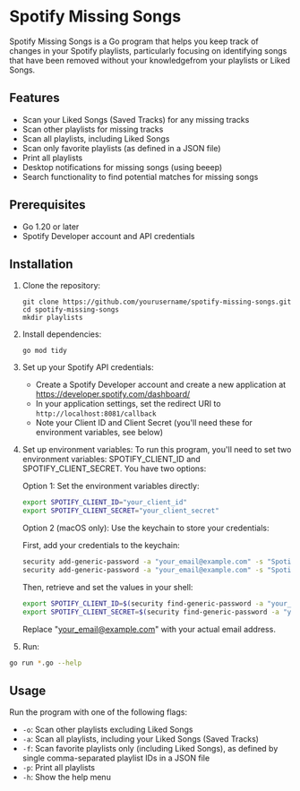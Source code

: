 # Spotify Missing Songs

Spotify Missing Songs is a Go program that helps you keep track of changes in your Spotify playlists, particularly focusing on identifying songs that have been removed without your knowledgefrom your playlists or Liked Songs.

## Features

- Scan your Liked Songs (Saved Tracks) for any missing tracks
- Scan other playlists for missing tracks
- Scan all playlists, including Liked Songs
- Scan only favorite playlists (as defined in a JSON file)
- Print all playlists
- Desktop notifications for missing songs (using beeep)
- Search functionality to find potential matches for missing songs

## Prerequisites

- Go 1.20 or later
- Spotify Developer account and API credentials

## Installation

1. Clone the repository:
   ```
   git clone https://github.com/yourusername/spotify-missing-songs.git
   cd spotify-missing-songs
   mkdir playlists
   ```

2. Install dependencies:
   ```
   go mod tidy
   ```

3. Set up your Spotify API credentials:
   - Create a Spotify Developer account and create a new application at https://developer.spotify.com/dashboard/
   - In your application settings, set the redirect URI to `http://localhost:8081/callback`
   - Note your Client ID and Client Secret (you'll need these for environment variables, see below)

4. Set up environment variables:
   To run this program, you'll need to set two environment variables: SPOTIFY_CLIENT_ID and SPOTIFY_CLIENT_SECRET. You have two options:

   Option 1: Set the environment variables directly:
   ```bash
   export SPOTIFY_CLIENT_ID="your_client_id"
   export SPOTIFY_CLIENT_SECRET="your_client_secret"
   ```

   Option 2 (macOS only): Use the keychain to store your credentials:
   
   First, add your credentials to the keychain:
   ```bash
   security add-generic-password -a "your_email@example.com" -s "Spotify API"
   security add-generic-password -a "your_email@example.com" -s "Spotify API Secret"
   ```

   Then, retrieve and set the values in your shell:
   ```bash
   export SPOTIFY_CLIENT_ID=$(security find-generic-password -a "your_email@example.com" -s "Spotify API" -w)
   export SPOTIFY_CLIENT_SECRET=$(security find-generic-password -a "your_email@example.com" -s "Spotify API Secret" -w)
   ```

   Replace "your_email@example.com" with your actual email address.

5. Run:
```bash
go run *.go --help
```

## Usage

Run the program with one of the following flags:

- `-o`: Scan other playlists excluding Liked Songs
- `-a`: Scan all playlists, including your Liked Songs (Saved Tracks)
- `-f`: Scan favorite playlists only (including Liked Songs), as defined by single comma-separated playlist IDs in a JSON file
- `-p`: Print all playlists
- `-h`: Show the help menu
